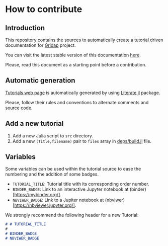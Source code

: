 # How to contribute

## Introduction

This repository contains the sources to automatically create a tutorial driven documentation for [Gridap](https://github.com/gridap/Gridap.jl) project.

You can visit the latest stable version of this documentation [here](https://gridap.github.io/Tutorials/stable/).

Please, read this document as a starting point before a contribution.

## Automatic generation

[Tutorials web page](https://gridap.github.io/Tutorials/stable/) is automatically generated by using [Literate.jl](https://github.com/fredrikekre/Literate.jl) package. 

Please, follow their rules and conventions to alternate comments and source code.

## Add a new tutorial

1. Add a new Julia script to `src` directory.
2. Add a new `(Title,filename)` pair to `files` array in [deps/build.jl](https://github.com/gridap/Tutorials/blob/master/deps/build.jl) file.

## Variables

Some variables can be used within the tutorial source to ease the numbering and the addition of some badges.

- `TUTORIAL_TITLE`: Tutorial title with its corresponding order number.
- `BINDER_BADGE`: Link to an interactive Jupyter notebook at (binder)[https://mybinder.org/].
- `NBVIWER_BADGE`: Link to a Jupiter notebook at (nbviwer)[https://nbviewer.jupyter.org/].

We strongly recommend the following header for a new Tutorial:

```markdown
# # TUTORIAL_TITLE
#
# BINDER_BADGE
# NBVIWER_BADGE
```



